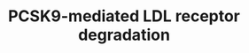 ---
annotations:
- id: PW:0000482
  parent: classic metabolic pathway
  type: Pathway Ontology
  value: lipoprotein metabolic pathway
authors:
- Susan
- MaintBot
- Fehrhart
- Evelo
- AlexanderPico
- Eweitz
description: 'Exogenously, circulating PCSK9 (Proprotein convertase subtilisin/kexin
  type 9) protein binds to LDLR (LDL receptor). Once internalized into the liver cell,
  the PCSK9 protein directs the LDLR to the lysosome for degradation. Intrinsically,
  PCSK9, which is secreted from the Golgi apparatus, binds the LDLR before it reaches
  the cell surface, leading it to lysosomal degradation. However, the precise mechanisms
  by which the intrinsic degradation pathway operates are still unknown. Abbreviations:
  LDLR, LDL receptor; PCSK9, proprotein convertase subtilisin/kexin type 9.'
last-edited: 2021-05-11
ndex: c467644c-8b65-11eb-9e72-0ac135e8bacf
organisms:
- Homo sapiens
redirect_from:
- /index.php/Pathway:WP2846
- /instance/WP2846
- /instance/WP2846_r116729
revision: r116729
schema-jsonld:
- '@context': https://schema.org/
  '@id': https://wikipathways.github.io/pathways/WP2846.html
  '@type': Dataset
  creator:
    '@type': Organization
    name: WikiPathways
  description: 'Exogenously, circulating PCSK9 (Proprotein convertase subtilisin/kexin
    type 9) protein binds to LDLR (LDL receptor). Once internalized into the liver
    cell, the PCSK9 protein directs the LDLR to the lysosome for degradation. Intrinsically,
    PCSK9, which is secreted from the Golgi apparatus, binds the LDLR before it reaches
    the cell surface, leading it to lysosomal degradation. However, the precise mechanisms
    by which the intrinsic degradation pathway operates are still unknown. Abbreviations:
    LDLR, LDL receptor; PCSK9, proprotein convertase subtilisin/kexin type 9.'
  keywords:
  - LDLR
  - PCSK9
  license: CC0
  name: PCSK9-mediated LDL receptor degradation
seo: CreativeWork
title: PCSK9-mediated LDL receptor degradation
wpid: WP2846
---